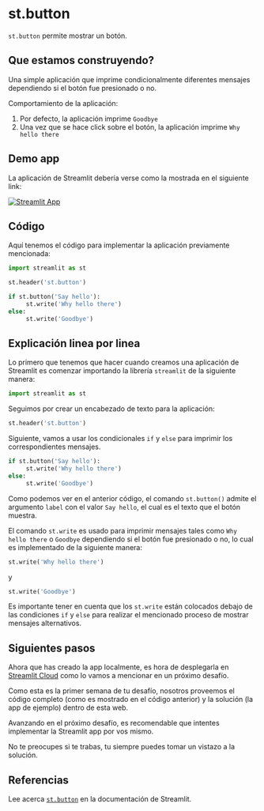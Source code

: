 # st.button

`st.button` permite mostrar un botón.

## Que estamos construyendo?

Una simple aplicación que imprime condicionalmente diferentes mensajes dependiendo si el botón fue presionado o no.


Comportamiento de la aplicación:

1. Por defecto, la aplicación imprime `Goodbye`
2. Una vez que se hace click sobre el botón, la aplicación imprime `Why hello there`

## Demo app

La aplicación de Streamlit debería verse como la mostrada en el siguiente link:

[![Streamlit App](https://static.streamlit.io/badges/streamlit_badge_black_white.svg)](https://share.streamlit.io/dataprofessor/st.button/)

## Código

Aquí tenemos el código para implementar la aplicación previamente mencionada:

```python
import streamlit as st

st.header('st.button')

if st.button('Say hello'):
     st.write('Why hello there')
else:
     st.write('Goodbye')
```

## Explicación linea por linea


Lo primero que tenemos que hacer cuando creamos una aplicación de Streamlit es comenzar importando la librería `streamlit` de la siguiente manera:

```python
import streamlit as st
```

Seguimos por crear un encabezado de texto para la aplicación:

```python
st.header('st.button')
```

Siguiente, vamos a usar los condicionales `if` y `else` para imprimir los correspondientes mensajes.

```python
if st.button('Say hello'):
     st.write('Why hello there')
else:
     st.write('Goodbye')
```

Como podemos ver en el anterior código, el comando `st.button()` admite el argumento `label` con el valor `Say hello`, el cual es el texto que el botón muestra.

El comando `st.write` es usado para imprimir mensajes tales como `Why hello there` o `Goodbye` dependiendo si el botón fue presionado o no, lo cual es implementado de la siguiente manera:


```python
st.write('Why hello there')
```

y

```python
st.write('Goodbye')
```

Es importante tener en cuenta que los `st.write` están colocados debajo de las condiciones `if` y `else` para realizar el mencionado proceso de mostrar mensajes alternativos.

## Siguientes pasos

Ahora que has creado la app localmente, es hora de desplegarla en [Streamlit Cloud](https://streamlit.io/cloud) como lo vamos a mencionar en un próximo desafío.

Como esta es la primer semana de tu desafío, nosotros proveemos el código completo (como es mostrado en el código anterior) y la solución (la app de ejemplo) dentro de esta web.

Avanzando en el próximo desafío, es recomendable que intentes implementar la Streamlit app por vos mismo.

No te preocupes si te trabas, tu siempre puedes tomar un vistazo a la solución. 

## Referencias

Lee acerca [`st.button`](https://docs.streamlit.io/library/api-reference/widgets/st.button) en la documentación de Streamlit.
